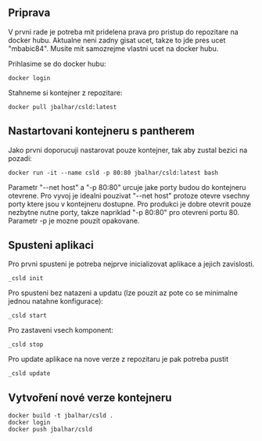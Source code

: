 Priprava
--------

V prvni rade je potreba mit pridelena prava pro pristup do repozitare na docker hubu. Aktualne neni zadny gisat ucet, takze to jde pres ucet "mbabic84". Musite mit samozrejme vlastni ucet na docker hubu.
    
Prihlasime se do docker hubu:
    
    docker login
        
Stahneme si kontejner z repozitare:
    
    docker pull jbalhar/csld:latest

Nastartovani kontejneru s pantherem
-----------------------------------

Jako prvni doporucuji nastarovat pouze kontejner, tak aby zustal bezici na pozadi:
   
```
docker run -it --name csld -p 80:80 jbalhar/csld:latest bash
```   
    
Parametr "--net host" a "-p 80:80" urcuje jake porty budou do kontejneru otevrene. Pro vyvoj je idealni pouzivat "--net host" protoze otevre vsechny porty ktere jsou v kontejneru dostupne.
Pro produkci je dobre otevrit pouze nezbytne nutne porty, takze napriklad "-p 80:80" pro otevreni portu 80. Parametr -p je mozne pouzit opakovane.
                    
        
Spusteni aplikaci
-----------------

Pro prvni spusteni je potreba nejprve inicializovat aplikace a jejich zavislosti. 
    
    _csld init

Pro spusteni bez natazeni a updatu (lze pouzit az pote co se minimalne jednou natahne konfigurace):

    _csld start

Pro zastaveni vsech komponent:

    _csld stop
            
Pro update aplikace na nove verze z repozitaru je pak potreba pustit

    _csld update
    
Vytvoření nové verze kontejneru
-------------------------------

```
docker build -t jbalhar/csld .
docker login
docker push jbalhar/csld
```